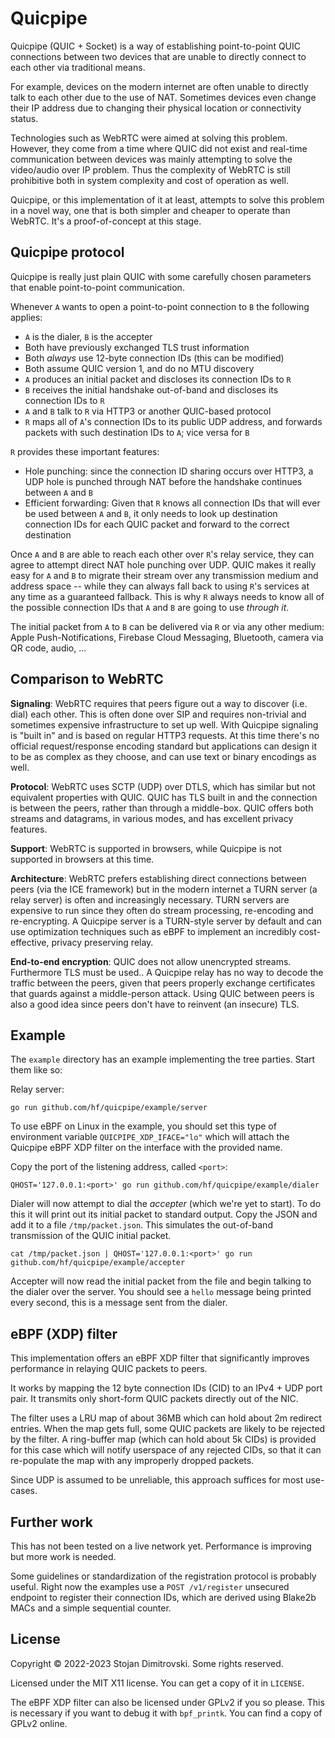 Quicpipe
=======

Quicpipe (QUIC + Socket) is a way of establishing point-to-point QUIC
connections between two devices that are unable to directly connect to each
other via traditional means.

For example, devices on the modern internet are often unable to directly talk
to each other due to the use of NAT. Sometimes devices even change their IP
address due to changing their physical location or connectivity status.

Technologies such as WebRTC were aimed at solving this problem. However, they
come from a time where QUIC did not exist and real-time communication between
devices was mainly attempting to solve the video/audio over IP problem. Thus
the complexity of WebRTC is still prohibitive both in system complexity and
cost of operation as well.

Quicpipe, or this implementation of it at least, attempts to solve this problem
in a novel way, one that is both simpler and cheaper to operate than WebRTC.
It's a proof-of-concept at this stage.

## Quicpipe protocol

Quicpipe is really just plain QUIC with some carefully chosen parameters that
enable point-to-point communication.

Whenever `A` wants to open a point-to-point connection to `B` the following
applies:

- `A` is the dialer, `B` is the accepter
- Both have previously exchanged TLS trust information
- Both *always* use 12-byte connection IDs (this can be modified)
- Both assume QUIC version 1, and do no MTU discovery
- `A` produces an initial packet and discloses its connection IDs to `R`
- `B` receives the initial handshake out-of-band and discloses its connection
  IDs to `R`
- `A` and `B` talk to `R` via HTTP3 or another QUIC-based protocol
- `R` maps all of `A`'s connection IDs to its public UDP address, and forwards
  packets with such destination IDs to `A`; vice versa for `B`

`R` provides these important features:

- Hole punching: since the connection ID sharing occurs over HTTP3, a UDP hole
  is punched through NAT before the handshake continues between `A` and `B`
- Efficient forwarding: Given that `R` knows all connection IDs that will ever
  be used between `A` and `B`, it only needs to look up destination connection
  IDs for each QUIC packet and forward to the correct destination

Once `A` and `B` are able to reach each other over `R`'s relay service, they
can agree to attempt direct NAT hole punching over UDP. QUIC makes it really
easy for `A` and `B` to migrate their stream over any transmission medium and
address space -- while they can always fall back to using `R`'s services at any
time as a guaranteed fallback. This is why `R` always needs to know all of the
possible connection IDs that `A` and `B` are going to use _through it_.

The initial packet from `A` to `B` can be delivered via `R` or via any other
medium: Apple Push-Notifications, Firebase Cloud Messaging, Bluetooth, camera
via QR code, audio, ...

## Comparison to WebRTC

**Signaling**: WebRTC requires that peers figure out a way to discover (i.e.
dial) each other. This is often done over SIP and requires non-trivial and
sometimes expensive infrastructure to set up well. With Quicpipe signaling is
"built in" and is based on regular HTTP3 requests. At this time there's no
official request/response encoding standard but applications can design it to
be as complex as they choose, and can use text or binary encodings as well.

**Protocol**: WebRTC uses SCTP (UDP) over DTLS, which has similar but not
equivalent properties with QUIC. QUIC has TLS built in and the connection is
between the peers, rather than through a middle-box. QUIC offers both streams
and datagrams, in various modes, and has excellent privacy features.

**Support**: WebRTC is supported in browsers, while Quicpipe is not supported in
browsers at this time.

**Architecture**: WebRTC prefers establishing direct connections between peers
(via the ICE framework) but in the modern internet a TURN server (a relay
server) is often and increasingly necessary. TURN servers are expensive to run
since they often do stream processing, re-encoding and re-encrypting. A Quicpipe
server is a TURN-style server by default and can use optimization techniques
such as eBPF to implement an incredibly cost-effective, privacy preserving
relay.

**End-to-end encryption**: QUIC does not allow unencrypted streams. Furthermore
TLS must be used.. A Quicpipe relay has no way to decode the traffic between the
peers, given that peers properly exchange certificates that guards against a
middle-person attack. Using QUIC between peers is also a good idea since peers
don't have to reinvent (an insecure) TLS.

## Example

The `example` directory has an example implementing the tree parties. Start
them like so:

Relay server:

```shell
go run github.com/hf/quicpipe/example/server
```

To use eBPF on Linux in the example, you should set this type of environment
variable `QUICPIPE_XDP_IFACE="lo"` which will attach the Quicpipe eBPF XDP
filter on the interface with the provided name.

Copy the port of the listening address, called `<port>`:

```shell
QHOST='127.0.0.1:<port>' go run github.com/hf/quicpipe/example/dialer
```

Dialer will now attempt to dial the *accepter* (which we're yet to start). To
do this it will print out its initial packet to standard output. Copy the JSON
and add it to a file `/tmp/packet.json`. This simulates the out-of-band
transmission of the QUIC initial packet.

```shell
cat /tmp/packet.json | QHOST='127.0.0.1:<port>' go run github.com/hf/quicpipe/example/accepter
```

Accepter will now read the initial packet from the file and begin talking to
the dialer over the server. You should see a `hello` message being printed
every second, this is a message sent from the dialer.

## eBPF (XDP) filter

This implementation offers an eBPF XDP filter that significantly improves
performance in relaying QUIC packets to peers.

It works by mapping the 12 byte connection IDs (CID) to an IPv4 + UDP port
pair. It transmits only short-form QUIC packets directly out of the NIC.

The filter uses a LRU map of about 36MB which can hold about 2m redirect
entries. When the map gets full, some QUIC packets are likely to be rejected by
the filter. A ring-buffer map (which can hold about 5k CIDs) is provided for
this case which will notify userspace of any rejected CIDs, so that it can
re-populate the map with any improperly dropped packets.

Since UDP is assumed to be unreliable, this approach suffices for most
use-cases.

## Further work

This has not been tested on a live network yet. Performance is improving but
more work is needed.

Some guidelines or standardization of the registration protocol is probably
useful. Right now the examples use a `POST /v1/register` unsecured endpoint to
register their connection IDs, which are derived using Blake2b MACs and a
simple sequential counter.

## License

Copyright &copy; 2022-2023 Stojan Dimitrovski. Some rights reserved.

Licensed under the MIT X11 license. You can get a copy of it in `LICENSE`.

The eBPF XDP filter can also be licensed under GPLv2 if you so please. This is
necessary if you want to debug it with `bpf_printk`. You can find a copy of
GPLv2 online.

